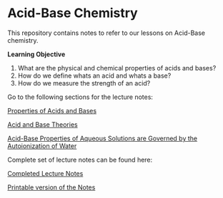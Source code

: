 # Acid-Base Chemistry

This repository contains notes to refer to our lessons on Acid-Base chemistry.

**Learning Objective**

1. What are the physical and chemical properties of acids and bases? 
2. How do we define whats an acid and whats a base?
3. How do we measure the strength of an acid?

Go to the following sections for the lecture notes:

[Properties of Acids and Bases](./Lect_Notes/Properties-lect.md)

[Acid and Base Theories](./Lect_Notes/AB-Theory-lect.md)

[Acid-Base Properties of Aqueous Solutions are Governed by the Autoionization of Water](./Lect_Notes/pH-lect.md)

Complete set of lecture notes can be found here: 

[Completed Lecture Notes](./Comp_Notes/)

[Printable version of the Notes](./PDF-Notes/Acid-Base_Notes.pdf)






